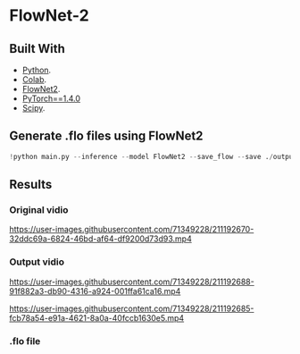 # FlowNet-2

## Built With

* [Python](https://www.python.org/).
* [Colab](https://colab.research.google.com/).
* [FlowNet2](https://drive.google.com/file/d/1hF8vS6YeHkx3j2pfCeQqqZGwA_PJq_Da/view).
* [PyTorch==1.4.0](https://pytorch.org/)
* [Scipy](https://docs.scipy.org/doc/scipy/).

## Generate .flo files using FlowNet2
```Python
!python main.py --inference --model FlowNet2 --save_flow --save ./output --inference_dataset ImagesFromFolder --inference_dataset_root ./frames/ --resume ./Flow.tar
```

## Results 
### Original vidio
https://user-images.githubusercontent.com/71349228/211192670-32ddc69a-6824-46bd-af64-df9200d73d93.mp4

### Output vidio
https://user-images.githubusercontent.com/71349228/211192688-91f882a3-db90-4316-a924-001ffa61ca16.mp4

https://user-images.githubusercontent.com/71349228/211192685-fcb78a54-e91a-4621-8a0a-40fccb1630e5.mp4

### .flo file 
 













